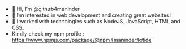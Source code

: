 - 👋 Hi, I’m @github4maninder
- 👀 I’m interested in web development and creating great websites!
- 🌱 I worked with technologies such as NodeJS, JavaScript, HTML and CSS.
-  Kindly check my npm profile : https://www.npmjs.com/package/@npm4maninder/lotide
<!---
github4maninder/github4maninder is a ✨ special ✨ repository because its `README.md` (this file) appears on your GitHub profile.
You can click the Preview link to take a look at your changes.
--->
